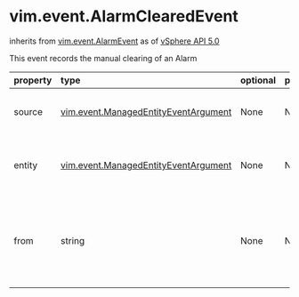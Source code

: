 vim.event.AlarmClearedEvent
===========================
inherits from [vim.event.AlarmEvent](docs/vim.event.AlarmEvent.md)
as of [vSphere API 5.0](vim.version.md#vim.version.version7)


This event records the manual clearing of an Alarm

| property | type | optional | priv | desc |
|:---------|:-----|:---------|:-----|:-----|
| source | [vim.event.ManagedEntityEventArgument](vim.event.ManagedEntityEventArgument.md "vim.event.ManagedEntityEventArgument") | None | None | The entity that triggered the alarm. |
| entity | [vim.event.ManagedEntityEventArgument](vim.event.ManagedEntityEventArgument.md "vim.event.ManagedEntityEventArgument") | None | None | The entity with which the alarm is registered. |
| from | string | None | None | The original alarm status from which it was cleared |


